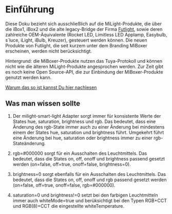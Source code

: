 # Einführung
Diese Doku bezieht sich ausschließlich auf die MiLight-Produkte, die über die iBox1, iBox2 und die alte legacy-Bridge
der Firma [Futlight](https://www.futlight.com/), sowie deren zahlreiche OEM-Äquivalente (Rocket LED, Limitless
LED Applamp, Easybulb, s`luce, iLight, iBulb, Kreuzer), gesteuert werden können. Die neuen Produkte von Futlight,
die seit kurzem unter dem Branding MiBoxer erscheinen, werden nicht berücksichtigt.

Hintergrund: die MiBoxer-Produkte nutzen das Tuya-Protokoll und können nicht wie die älteren MiLight-Produkte
angesprochen werden. Zur Zeit gibt es noch keine Open Source-API, die zur Einbindung der MiBoxer-Produkte genutzt
werden kann.

[Warum das so ist kannst Du hier nachlesen  ](https://github.com/bcaro/Miboxer)

## Was man wissen sollte
1. Der milight-smart-light Adapter sorgt immer für konsistente Werte der States hue, saturation, brightness und rgb.
Das bedeutet, dass eine Änderung des rgb-State immer auch zu einer Änderung bei mindestens einem der States hue,
saturation und brightness führt. Umgekehrt führt eine Änderung bei hue, saturation oder brightness immer zu einer
rgb-Stateänderung.

2. rgb=#000000 sorgt für ein Ausschalten des Leuchtmittels. Das bedeutet, dass die States on, off, onoff und
brightness passend gesetzt werden (on=false, off=true, onoff=false, brightness=0).

3. brightness=0 sorgt ebenfalls für ein Ausschalten des Leuchtmittels. Das bedeutet, dass die States on, off, onoff und
rgb passend gesetzt werden (on=false, off=true, onoff=false, rgb=#000000).

4. saturation=0 und brightness!=0 setzt bei den farbigen Leuchtmitteln immer auch whiteMode=true und berüksichtigt
 bei den Typen RGB+CCT und RGB(8)+CCT die eingestellte whiteTemperature.
